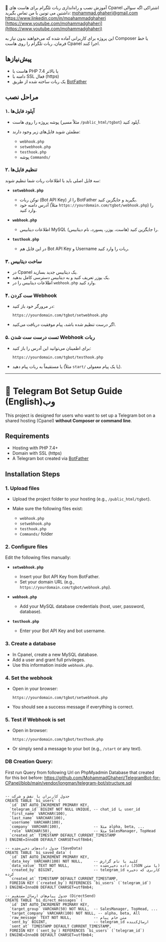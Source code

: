 📖 آموزش نصب و راه‌اندازی ربات تلگرام برای هاست های Cpanel اشتراکی
اگه سوالی داشتین می تونین با من تماس بگیرید:
mohammad.ghaheri@gmail.com
[https://www.linkedin.com/in/moahammadghaheri
](https://www.linkedin.com/in/mohammadghaheri/)
[https://www.youtube.com/mohammadghaheri](https://www.youtube.com/mohammadghaheri)

این پروژه برای کاربرانی آماده شده که می‌خواهند بدون نیاز به Composer یا خط فرمان، ربات تلگرام را روی هاست Cpanel اجرا کنند.

## پیش‌نیازها

* هاست با PHP 7.4 یا بالاتر
* دامنه با SSL فعال (https)
* یک ربات ساخته شده از طریق [BotFather](https://t.me/BotFather)

## مراحل نصب

### ۱. آپلود فایل‌ها

* پوشه پروژه را روی هاست (مثلاً مسیر `/public_html/tgbot`) آپلود کنید.
* مطمئن شوید فایل‌های زیر وجود دارند:

  * `webhook.php`
  * `setwebhook.php`
  * `testhook.php`
  * پوشه `Commands/`

### ۲. تنظیم فایل‌ها

سه فایل اصلی باید با اطلاعات ربات شما تنظیم شوند:

* **`setwebhook.php`**

  * توکن ربات (Bot API Key) را از BotFather بگیرید و جایگزین کنید.
  * آدرس دامنه خود (مثلاً `https://yourdomain.com/tgbot/webhook.php`) را وارد کنید.

* **`webhook.php`**

  * اطلاعات دیتابیس MySQL (هاست، یوزر، پسورد، نام دیتابیس) را جایگزین کنید.

* **`testhook.php`**

  * در این فایل هم Bot API Key و Username ربات را وارد کنید.

### ۳. ساخت دیتابیس

* در Cpanel یک دیتابیس جدید بسازید.
* یک یوزر تعریف کنید و به دیتابیس دسترسی کامل بدهید.
* اطلاعات دیتابیس را در `webhook.php` وارد کنید.

### ۴. ست کردن Webhook

* در مرورگر خود باز کنید:

  ```
  https://yourdomain.com/tgbot/setwebhook.php
  ```
* اگر درست تنظیم شده باشد، پیام موفقیت دریافت می‌کنید.

### ۵. تست درست ست شدن Webhook ربات

* برای اطمینان می‌توانید این آدرس را باز کنید:

  ```
  https://yourdomain.com/tgbot/testhook.php
  ```
* یا مستقیماً به ربات پیام دهید (مثلاً `start/` یا یک پیام معمولی).

---

# 📖 Telegram Bot Setup Guide (English)وب 

This project is designed for users who want to set up a Telegram bot on a shared hosting (Cpanel) **without Composer or command line**.

## Requirements

* Hosting with PHP 7.4+
* Domain with SSL (https)
* A Telegram bot created via [BotFather](https://t.me/BotFather)

## Installation Steps

### 1. Upload files

* Upload the project folder to your hosting (e.g., `/public_html/tgbot`).
* Make sure the following files exist:

  * `webhook.php`
  * `setwebhook.php`
  * `testhook.php`
  * `Commands/` folder

### 2. Configure files

Edit the following files manually:

* **`setwebhook.php`**

  * Insert your Bot API Key from BotFather.
  * Set your domain URL (e.g., `https://yourdomain.com/tgbot/webhook.php`).

* **`webhook.php`**

  * Add your MySQL database credentials (host, user, password, database).

* **`testhook.php`**

  * Enter your Bot API Key and bot username.

### 3. Create a database

* In Cpanel, create a new MySQL database.
* Add a user and grant full privileges.
* Use this information inside `webhook.php`.

### 4. Set the webhook

* Open in your browser:

  ```
  https://yourdomain.com/tgbot/setwebhook.php
  ```
* You should see a success message if everything is correct.

### 5. Test if Webhook is set

* Open in browser:

  ```
  https://yourdomain.com/tgbot/testhook.php
  ```
* Or simply send a message to your bot (e.g., `/start` or any text).


### DB Creation Query:

First run Query from following Url on PhpMyadmin Database that created for this bot before:
[https://github.com/MohammadGhaheri/TelegramBot-for-CPanel/blob/main/vendor/longman/telegram-bot/structure.sql
](https://github.com/MohammadGhaheri/TelegramBot-for-CPanel/blob/main/vendor/longman/telegram-bot/structure.sql
)
  ```

-- جدول کاربران با نقش و شرکت
CREATE TABLE `bi_users` (
    `id` INT AUTO_INCREMENT PRIMARY KEY,
    `telegram_id` BIGINT NOT NULL UNIQUE, -- chat_id یا user_id
    `first_name` VARCHAR(100),
    `last_name` VARCHAR(100),
    `username` VARCHAR(100),
    `company` VARCHAR(100),               -- مثلا alpha, beta, ...
    `role` VARCHAR(50),                   -- مثلا SalesManager, TopHead
    `created_at` TIMESTAMP DEFAULT CURRENT_TIMESTAMP
) ENGINE=InnoDB DEFAULT CHARSET=utf8mb4;

-- جدول داده‌های ذخیره‌شده (SaveData)
CREATE TABLE `bi_saved_data` (
    `id` INT AUTO_INCREMENT PRIMARY KEY,
    `data_key` VARCHAR(100) NOT NULL,     -- کلید یا نام گزارش
    `data_value` TEXT NOT NULL,           -- داده ذخیره‌شده (JSON یا متن)
    `created_by` BIGINT,                  -- telegram_id کاربری که ذخیره کرده
    `created_at` TIMESTAMP DEFAULT CURRENT_TIMESTAMP,
    FOREIGN KEY (`created_by`) REFERENCES `bi_users` (`telegram_id`)
) ENGINE=InnoDB DEFAULT CHARSET=utf8mb4;

-- جدول پیام‌های ارسال مستقیم (DirectSend)
CREATE TABLE `bi_direct_messages` (
    `id` INT AUTO_INCREMENT PRIMARY KEY,
    `target_group` VARCHAR(50) NOT NULL,  -- SalesManager, TopHead, ...
    `target_company` VARCHAR(100) NOT NULL, -- alpha, beta, All
    `raw_message` TEXT NOT NULL,          -- متن خام پیام
    `sent_by` BIGINT,                     -- telegram_id ارسال‌کننده
    `sent_at` TIMESTAMP DEFAULT CURRENT_TIMESTAMP,
    FOREIGN KEY (`sent_by`) REFERENCES `bi_users` (`telegram_id`)
) ENGINE=InnoDB DEFAULT CHARSET=utf8mb4;

  ```
